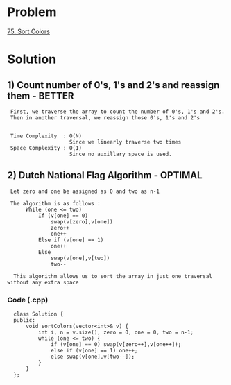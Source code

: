 # Problem

[75. Sort Colors](https://leetcode.com/problems/sort-colors/)


# Solution 

## 1) Count number of 0's, 1's and 2's and reassign them  - BETTER

      
     First, we traverse the array to count the number of 0's, 1's and 2's.
     Then in another traversal, we reassign those 0's, 1's and 2's
        
        
     Time Complexity  : O(N) 
                        Since we linearly traverse two times
     Space Complexity : O(1)
                        Since no auxillary space is used.
   
   
   
## 2) Dutch National Flag Algorithm - OPTIMAL

      
     Let zero and one be assigned as 0 and two as n-1
     
     The algorithm is as follows :
          While (one <= two)
              If (v[one] == 0)
                  swap(v[zero],v[one])
                  zero++
                  one++
              Else if (v[one] == 1)
                  one++
              Else
                  swap(v[one],v[two])
                  two--
        
      This algorithm allows us to sort the array in just one traversal without any extra space 
     
     
   ### Code (.cpp)
   
      class Solution {
      public:
          void sortColors(vector<int>& v) {
              int i, n = v.size(), zero = 0, one = 0, two = n-1;
              while (one <= two) {
                  if (v[one] == 0) swap(v[zero++],v[one++]);
                  else if (v[one] == 1) one++;
                  else swap(v[one],v[two--]);
              }
          }
      };
